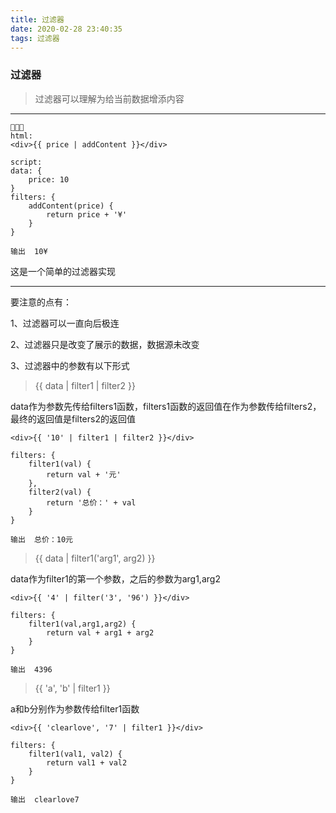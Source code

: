 ```yaml
---
title: 过滤器
date: 2020-02-28 23:40:35
tags: 过滤器
---
```

### 过滤器

> 过滤器可以理解为给当前数据增添内容

---
```
🌰🌰🌰
html:
<div>{{ price | addContent }}</div>

script:
data: {
    price: 10
}
filters: {
    addContent(price) {
        return price + '¥'
    }
}

输出  10¥
```

这是一个简单的过滤器实现

---
要注意的点有：

1、过滤器可以一直向后极连

2、过滤器只是改变了展示的数据，数据源未改变

3、过滤器中的参数有以下形式

> {{ data | filter1 | filter2 }}

data作为参数先传给filters1函数，filters1函数的返回值在作为参数传给filters2，最终的返回值是filters2的返回值
```
<div>{{ '10' | filter1 | filter2 }}</div>

filters: {
    filter1(val) {
        return val + '元'
    },
    filter2(val) {
        return '总价：' + val
    }
}

输出  总价：10元
```

> {{ data | filter1('arg1', arg2) }}

data作为filter1的第一个参数，之后的参数为arg1,arg2

```
<div>{{ '4' | filter('3', '96') }}</div>

filters: {
    filter1(val,arg1,arg2) {
        return val + arg1 + arg2
    }
}

输出  4396
```
> {{ 'a', 'b' | filter1 }}

a和b分别作为参数传给filter1函数

```
<div>{{ 'clearlove', '7' | filter1 }}</div>

filters: {
    filter1(val1, val2) {
        return val1 + val2
    }
}

输出  clearlove7
```